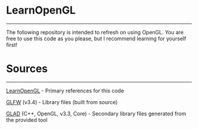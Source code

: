 # LearnOpenGL

---

<p>
The following repository is intended to refresh on using OpenGL. You are free to use this code as you please, but I 
recommend learning for yourself first!
</p>

# Sources

---
[LearnOpenGL](https://learnopengl.com) - Primary references for this code

[GLFW](https://www.glfw.org/) (v3.4) - Library files (built from source)

[GLAD](https://glad.dav1d.de/) (C++, OpenGL, v3.3, Core) - Secondary library files generated from the provided tool